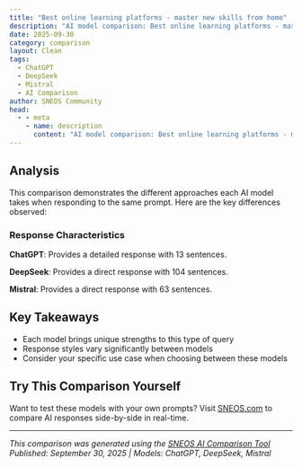 ```yaml
---
title: "Best online learning platforms - master new skills from home"
description: "AI model comparison: Best online learning platforms - master new skills from home..."
date: 2025-09-30
category: comparison
layout: Clean
tags:
  - ChatGPT
  - DeepSeek
  - Mistral
  - AI Comparison
author: SNEOS Community
head:
  - - meta
    - name: description
      content: "AI model comparison: Best online learning platforms - master new skills from home..."
---
```


<ChatComparison
  title="Best online learning platforms - master new skills from home"
  prompt="Best online learning platforms - master new skills from home"
  :responses='{
    "ChatGPT": "Sure! Here are some of the best online learning platforms where you can master new skills from the comfort of your home:\n\n1. **Coursera**  \n   - Offers courses from top universities and companies worldwide  \n   - Wide range of subjects including technology, business, arts, and personal development  \n   - Provides certificates, specializations, and degree programs  \n\n2. **Udemy**  \n   - Huge library of courses on virtually every topic imaginable  \n   - Courses often taught by industry experts and professionals  \n   - Frequent discounts and lifetime access to purchased courses  \n\n3. **edX**  \n   - Founded by Harvard and MIT, offering high-quality university courses  \n   - Provides professional certificates and online degrees  \n   - Covers a broad array of subjects, including science, humanities, and engineering  \n\n4. **LinkedIn Learning**  \n   - Focuses on business, technology, and creative skills  \n   - Integrates with LinkedIn profile to showcase completed courses  \n   - Offers personalized course recommendations based on career goals  \n\n5. **Skillshare**  \n   - Emphasizes creative skills like design, photography, writing, and more  \n   - Project-based learning with a strong community aspect  \n   - Subscription-based with unlimited access to courses  \n\n6. **Khan Academy**  \n   - Completely free platform that mainly covers school-level subjects  \n   - Great for foundational learning in math, science, history, and economics  \n   - Interactive exercises and instructional videos  \n\n7. **Pluralsight**  \n   - Ideal for IT and software development professionals  \n   - Offers skill assessments and certification prep  \n   - Focuses on technology topics like coding, cybersecurity, and cloud computing  \n\n8. **MasterClass**  \n   - Features classes taught by famous experts and celebrities  \n   - Focuses on arts, cooking, writing, and leadership  \n   - High production quality and engaging storytelling style  \n\n9. **FutureLearn**  \n   - Partners with universities and organizations to offer short courses, programs, and degrees  \n   - Covers diverse subjects including health, business, and social sciences  \n   - Offers free access to course content with options to pay for certificates  \n\n10. **Codecademy**  \n    - Specializes in coding and programming courses  \n    - Interactive, hands-on learning environment  \n    - Covers languages like Python, JavaScript, HTML/CSS, and more  \n\nEach platform has its own strengths depending on what you want to learn, your budget, and your preferred learning style. Happy learning!",
    "DeepSeek": "Of course! The landscape of online learning has exploded, offering incredible opportunities to master new skills from home. The \u0022best\u0022 platform truly depends on your goals, learning style, and budget.\n\nHere\u2019s a breakdown of the best online learning platforms, categorized by their primary focus.\n\n---\n\n### \uD83C\uDF93 For University-Level Credentials \u0026 Degrees\nThese platforms partner with top universities to offer full degrees, certificates, and for-credit courses.\n\n1.  **Coursera**\n    *   **Best For:** Earning accredited certificates, specializations, and even full Master\u0027s degrees from institutions like Stanford, Yale, and Google.\n    *   **Key Features:** High-quality video lectures, rigorous assignments, peer-reviewed projects. Offers both free audit tracks and paid certificate tracks.\n    *   **Pricing:** Free to audit; certificates/degrees range from ~$49/month to thousands for a full degree.\n\n2.  **edX**\n    *   **Best For:** Similar to Coursera, with a strong focus on university partnerships (Harvard, MIT, Berkeley). Great for STEM and humanities.\n    *   **Key Features:** Offers MicroMasters, Professional Certificates, and Master\u0027s degrees. The non-profit origin can be appealing.\n    *   **Pricing:** Free to audit; verified certificates start around $50-$300.\n\n---\n\n### \uD83D\uDCBC For Career \u0026 Professional Skills\nThese are focused on practical, in-demand skills for the modern workforce, especially in tech and business.\n\n3.  **Udemy**\n    *   **Best For:** Learning a specific, practical skill quickly (e.g., Excel, Python, SEO, Photoshop). Huge variety.\n    *   **Key Features:** Massive library of 200,000\u002B courses taught by industry experts. Lifetime access to purchased courses.\n    *   **Pricing:** Courses are individually priced and frequently on sale for $12.99 - $24.99. **Never pay full price.**\n\n4.  **LinkedIn Learning**\n    *   **Best For:** Professional development that integrates directly with your LinkedIn profile.\n    *   **Key Features:** Courses are taught by recognized experts and are often concise and project-based. Personalized course recommendations.\n    *   **Pricing:** Subscription-based (~$39.99/month or ~$259.99/year). Often comes free with a LinkedIn Premium subscription.\n\n5.  **Pluralsight**\n    *   **Best For:** **Software developers and IT professionals.** Deep dives into specific tech stacks and cloud platforms.\n    *   **Key Features:** Skill assessments (IQ), learning paths, and expert-led courses on everything from AWS to .NET.\n    *   **Pricing:** Subscription-based (~$29/month standard, ~$45/month premium).\n\n6.  **Skillshare**\n    *   **Best For:** **Creative skills** like illustration, graphic design, photography, writing, and video editing.\n    *   **Key Features:** Project-based learning in a community-driven environment. Shorter, more inspirational classes.\n    *   **Pricing:** Subscription-based (~$165/year or ~$32/month). Free trial available.\n\n---\n\n### \uD83E\uDDE0 For Niche \u0026 Specialized Skills\nThese platforms are masters of one specific domain.\n\n7.  **Codecademy**\n    *   **Best For:** **Learning to code interactively** in your browser. No setup required.\n    *   **Key Features:** Hands-on coding exercises, projects, and career paths for web development, data science, and computer science.\n    *   **Pricing:** Free basic plan; Pro subscription (~$17.49/month) unlocks full content and certificates.\n\n8.  **DataCamp**\n    *   **Best For:** **Data Science and Analytics** exclusively. Learning Python, R, SQL, and machine learning.\n    *   **Key Features:** Interactive coding challenges and real-world datasets. Excellent for building a portfolio.\n    *   **Pricing:** Free intro courses; subscription-based (~$25/month).\n\n9.  **MasterClass**\n    *   **Best For:** **Inspiration and high-level insights** from world-renowned experts.\n    *   **Key Features:** Beautifully produced video lessons from celebrities in their field (e.g., Gordon Ramsay on cooking, Neil Gaiman on writing, Serena Williams on tennis).\n    *   **Pricing:** Subscription-based (~$10/month billed annually). More about mindset and process than step-by-step instruction.\n\n---\n\n### \uD83C\uDD93 For Free \u0026 Open Learning\nIf you\u0027re on a tight budget, these platforms offer incredible value for $0.\n\n10. **YouTube**\n    *   **Best For:** Learning absolutely anything for free. From fixing a sink to advanced calculus.\n    *   **Key Channels:** FreeCodeCamp, Crash Course, Khan Academy, Marques Brownlee (tech), Thomas Frank (productivity).\n    *   **Pricing:** Free (with ads).\n\n11. **Khan Academy**\n    *   **Best For:** **Academic subjects** for students of all ages. Excellent for K-12, test prep (SAT, MCAT), and foundational math and science.\n    *   **Key Features:** World-class, curriculum-aligned content with practice exercises.\n    *   **Pricing:** Completely free, non-profit.\n\n12. **freeCodeCamp**\n    *   **Best For:** **Learning web development and coding** through a structured, project-based curriculum.\n    *   **Key Features:** Entirely free, self-paced, and you build projects for non-profits to gain experience.\n    *   **Pricing:** 100% free.\n\n---\n\n### How to Choose the Right Platform for You\n\nAsk yourself these questions:\n\n1.  **What is my goal?**\n    *   **Get a Job/Certificate:** Coursera, edX, Udemy, LinkedIn Learning.\n    *   **Learn a Creative Skill:** Skillshare, YouTube.\n    *   **Master a Technical Skill:** Pluralsight, Codecademy, DataCamp.\n    *   **Personal Enrichment:** MasterClass, YouTube, Audible.\n\n2.  **What is my learning style?**\n    *   **Structured \u0026 Academic:** Coursera, edX.\n    *   **Project-Based \u0026 Hands-On:** Udemy, Skillshare, Codecademy.\n    *   **Video-Based \u0026 Inspirational:** MasterClass, YouTube.\n\n3.  **What is my budget?**\n    *   **$0:** YouTube, Khan Academy, freeCodeCamp (audit courses on Coursera/edX).\n    *   **Low Cost / Pay-per-Skill:** Udemy (on sale).\n    *   **Subscription Model:** Skillshare, LinkedIn Learning, Pluralsight (good if you learn consistently).\n\n4.  **Do I need community support?**\n    *   Platforms like Skillshare and Codecademy have strong community features for feedback, which can be crucial for motivation.\n\n**Final Pro-Tip:** **Always check for reviews and previews** of a course before you buy, especially on platforms like Udemy. The instructor\u0027s teaching style is just as important as the content.\n\nHappy learning",
    "Mistral": "There are numerous online learning platforms that can help you master new skills from the comfort of your home. Here are some of the best ones:\n\n1. **Coursera**:\n   - **Features**: Offers courses, specializations, and degrees from top universities and companies.\n   - **Topics**: Business, computer science, data science, personal development, and more.\n   - **Certifications**: Many courses offer certificates upon completion.\n\n2. **edX**:\n   - **Features**: Provides courses from leading universities and institutions.\n   - **Topics**: Computer science, engineering, business, humanities, and more.\n   - **Certifications**: Offers professional certificates and micro-degrees.\n\n3. **Udemy**:\n   - **Features**: A vast library of courses taught by experts in various fields.\n   - **Topics**: Programming, design, marketing, personal development, and more.\n   - **Certifications**: Certificates of completion for most courses.\n\n4. **LinkedIn Learning (formerly Lynda.com)**:\n   - **Features**: Integrated with LinkedIn, offering courses in business, technology, and creative skills.\n   - **Topics**: Software development, design, business, photography, and more.\n   - **Certifications**: Certificates of completion.\n\n5. **Khan Academy**:\n   - **Features**: Free educational resources for all ages.\n   - **Topics**: Math, science, computing, arts, humanities, and more.\n   - **Certifications**: Not typically offered, but highly regarded for educational content.\n\n6. **Skillshare**:\n   - **Features**: Focuses on creative skills with a community-driven approach.\n   - **Topics**: Design, photography, business, technology, and more.\n   - **Certifications**: Not typically offered, but highly regarded for skill development.\n\n7. **Pluralsight**:\n   - **Features**: Specializes in technology and creative skills.\n   - **Topics**: Software development, IT operations, data science, and more.\n   - **Certifications**: Offers certificates of completion and skill assessments.\n\n8. **Duolingo**:\n   - **Features**: Language learning platform with gamified lessons.\n   - **Topics**: Various languages including Spanish, French, German, and more.\n   - **Certifications**: Not typically offered, but highly effective for language learning.\n\n9. **MasterClass**:\n   - **Features**: Courses taught by world-renowned experts and celebrities.\n   - **Topics**: Writing, cooking, acting, music, and more.\n   - **Certifications**: Not typically offered, but highly regarded for unique and high-quality content.\n\n10. **FutureLearn**:\n    - **Features**: Offers courses from top universities and cultural institutions.\n    - **Topics**: Business, health, science, technology, and more.\n    - **Certifications**: Offers certificates of achievement and degrees.\n\n11. **Codecademy**:\n    - **Features**: Interactive coding lessons and projects.\n    - **Topics**: Web development, data science, computer science, and more.\n    - **Certifications**: Offers certificates of completion.\n\n12. **Google Skills Shop**:\n    - **Features**: Free courses on digital marketing, data analytics, and more.\n    - **Topics**: Digital marketing, data analytics, career development, and more.\n    - **Certifications**: Offers certificates of completion.\n\n13. **MIT OpenCourseWare**:\n    - **Features**: Free course materials from MIT.\n    - **Topics**: Engineering, science, humanities, and more.\n    - **Certifications**: Not typically offered, but highly regarded for educational content.\n\n14. **HarvardX**:\n    - **Features**: Free courses from Harvard University.\n    - **Topics**: Business, computer science, education, and more.\n    - **Certifications**: Offers certificates of completion.\n\n15. **YouTube**:\n    - **Features**: A vast library of free educational videos.\n    - **Topics**: Almost any topic imaginable.\n    - **Certifications**: Not typically offered, but highly useful for informal learning.\n\nEach of these platforms has its own strengths and specializations, so the best one for you will depend on your specific learning goals and preferences."
  }'
  published-date="22:46"
/>

## Analysis

This comparison demonstrates the different approaches each AI model takes when responding to the same prompt. Here are the key differences observed:

### Response Characteristics

**ChatGPT**: Provides a detailed response with 13 sentences. 

**DeepSeek**: Provides a direct response with 104 sentences. 

**Mistral**: Provides a direct response with 63 sentences. 

## Key Takeaways

- Each model brings unique strengths to this type of query
- Response styles vary significantly between models
- Consider your specific use case when choosing between these models

## Try This Comparison Yourself

Want to test these models with your own prompts? Visit [SNEOS.com](https://sneos.com) to compare AI responses side-by-side in real-time.

---

*This comparison was generated using the [SNEOS AI Comparison Tool](https://sneos.com)*
*Published: September 30, 2025 | Models: ChatGPT, DeepSeek, Mistral*
